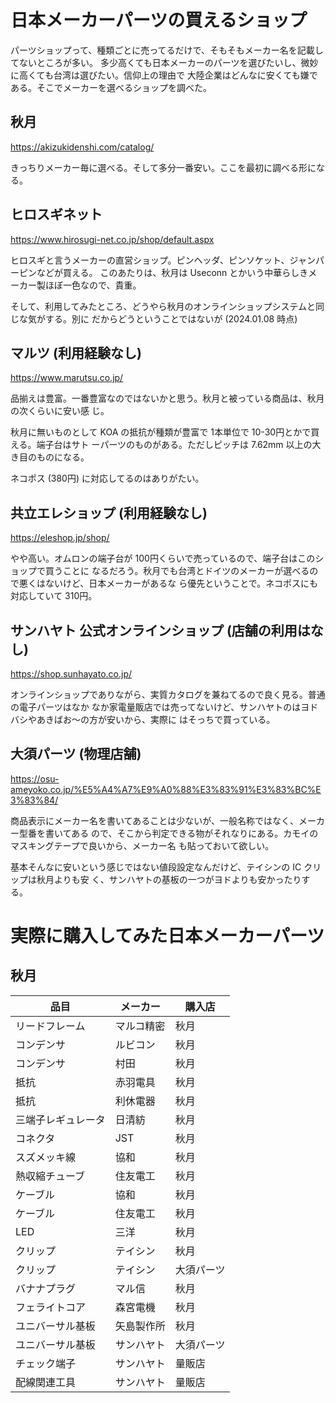 # 日本メーカーパーツの買えるショップ

パーツショップって、種類ごとに売ってるだけで、そもそもメーカー名を記載してないところが多い。
多少高くても日本メーカーのパーツを選びたいし、微妙に高くても台湾は選びたい。信仰上の理由で
大陸企業はどんなに安くても嫌である。そこでメーカーを選べるショップを調べた。

## 秋月 

https://akizukidenshi.com/catalog/

きっちりメーカー毎に選べる。そして多分一番安い。ここを最初に調べる形になる。

## ヒロスギネット 

https://www.hirosugi-net.co.jp/shop/default.aspx

ヒロスギと言うメーカーの直営ショップ。ピンヘッダ、ピンソケット、ジャンパーピンなどが買える。
このあたりは、秋月は Useconn とかいう中華らしきメーカー製ほぼ一色なので、貴重。

そして、利用してみたところ、どうやら秋月のオンラインショップシステムと同じな気がする。別に
だからどうということではないが (2024.01.08 時点)

## マルツ (利用経験なし)

https://www.marutsu.co.jp/

品揃えは豊富。一番豊富なのではないかと思う。秋月と被っている商品は、秋月の次くらいに安い感
じ。

秋月に無いものとして KOA の抵抗が種類が豊富で 1本単位で 10-30円とかで買える。端子台はサト
ーパーツのものがある。ただしピッチは 7.62mm 以上の大き目のものになる。

ネコポス (380円) に対応してるのはありがたい。

## 共立エレショップ (利用経験なし)

https://eleshop.jp/shop/

やや高い。オムロンの端子台が 100円くらいで売っているので、端子台はこのショップで買うことに
なるだろう。秋月でも台湾とドイツのメーカーが選べるので悪くはないけど、日本メーカーがあるな
ら優先ということで。ネコポスにも対応していて 310円。

## サンハヤト 公式オンラインショップ (店舗の利用はなし)

https://shop.sunhayato.co.jp/

オンラインショップでありながら、実質カタログを兼ねてるので良く見る。普通の電子パーツはなか
なか家電量販店では売ってないけど、サンハヤトのはヨドバシやあきばお〜の方が安いから、実際に
はそっちで買っている。

## 大須パーツ (物理店舗)

https://osu-ameyoko.co.jp/%E5%A4%A7%E9%A0%88%E3%83%91%E3%83%BC%E3%83%84/

商品表示にメーカー名を書いてあることは少ないが、一般名称ではなく、メーカー型番を書いてある
ので、そこから判定できる物がそれなりにある。カモイのマスキングテープで良いから、メーカー名
も貼っておいて欲しい。

基本そんなに安いという感じではない値段設定なんだけど、テイシンの IC クリップは秋月よりも安
く、サンハヤトの基板の一つがヨドよりも安かったりする。

# 実際に購入してみた日本メーカーパーツ

## 秋月

| 品目                | メーカー   | 購入店     |
| ---                 | ---        | ---        |
| リードフレーム      | マルコ精密 | 秋月       |
| コンデンサ          | ルビコン   | 秋月       |
| コンデンサ          | 村田       | 秋月       |
| 抵抗                | 赤羽電具   | 秋月       |
| 抵抗                | 利休電器   | 秋月       |
| 三端子レギュレータ  | 日清紡     | 秋月       |
| コネクタ            | JST        | 秋月       |
| スズメッキ線        | 協和       | 秋月       |
| 熱収縮チューブ      | 住友電工   | 秋月       |
| ケーブル            | 協和       | 秋月       |
| ケーブル            | 住友電工   | 秋月       |
| LED                 | 三洋       | 秋月       |
| クリップ            | テイシン   | 秋月       |
| クリップ            | テイシン   | 大須パーツ |
| バナナプラグ        | マル信     | 秋月       |
| フェライトコア      | 森宮電機   | 秋月       |
| ユニバーサル基板    | 矢島製作所 | 秋月       |
| ユニバーサル基板    | サンハヤト | 大須パーツ |
| チェック端子        | サンハヤト | 量販店     |
| 配線関連工具        | サンハヤト | 量販店     | 
